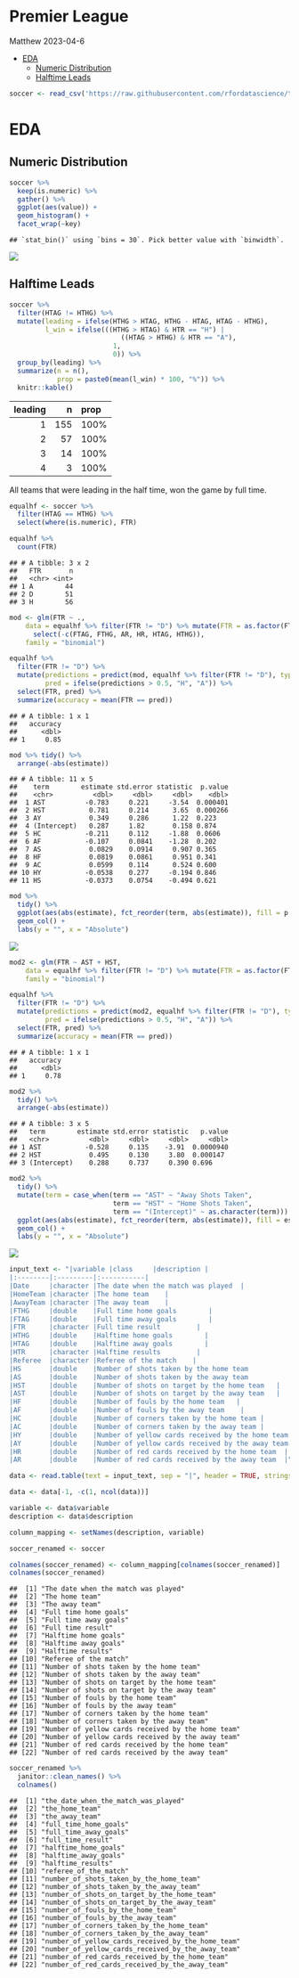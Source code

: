 Premier League
================
Matthew
2023-04-6

- <a href="#eda" id="toc-eda">EDA</a>
  - <a href="#numeric-distribution" id="toc-numeric-distribution">Numeric
    Distribution</a>
  - <a href="#halftime-leads" id="toc-halftime-leads">Halftime Leads</a>

``` r
soccer <- read_csv('https://raw.githubusercontent.com/rfordatascience/tidytuesday/master/data/2023/2023-04-04/soccer21-22.csv')
```

# EDA

## Numeric Distribution

``` r
soccer %>% 
  keep(is.numeric) %>% 
  gather() %>% 
  ggplot(aes(value)) +
  geom_histogram() +
  facet_wrap(~key)
```

    ## `stat_bin()` using `bins = 30`. Pick better value with `binwidth`.

![](Premier-League_files/figure-gfm/unnamed-chunk-2-1.png)<!-- -->

## Halftime Leads

``` r
soccer %>% 
  filter(HTAG != HTHG) %>% 
  mutate(leading = ifelse(HTHG > HTAG, HTHG - HTAG, HTAG - HTHG),
         l_win = ifelse(((HTHG > HTAG) & HTR == "H") | 
                            ((HTAG > HTHG) & HTR == "A"),
                          1,
                          0)) %>% 
  group_by(leading) %>% 
  summarize(n = n(),
            prop = paste0(mean(l_win) * 100, "%")) %>% 
  knitr::kable()
```

| leading |   n | prop |
|--------:|----:|:-----|
|       1 | 155 | 100% |
|       2 |  57 | 100% |
|       3 |  14 | 100% |
|       4 |   3 | 100% |

All teams that were leading in the half time, won the game by full time.

``` r
equalhf <- soccer %>% 
  filter(HTAG == HTHG) %>% 
  select(where(is.numeric), FTR)

equalhf %>% 
  count(FTR)
```

    ## # A tibble: 3 x 2
    ##   FTR       n
    ##   <chr> <int>
    ## 1 A        44
    ## 2 D        51
    ## 3 H        56

``` r
mod <- glm(FTR ~ ., 
    data = equalhf %>% filter(FTR != "D") %>% mutate(FTR = as.factor(FTR)) %>% 
      select(-c(FTAG, FTHG, AR, HR, HTAG, HTHG)),
    family = "binomial")
```

``` r
equalhf %>% 
  filter(FTR != "D") %>% 
  mutate(predictions = predict(mod, equalhf %>% filter(FTR != "D"), type = "response"),
         pred = ifelse(predictions > 0.5, "H", "A")) %>% 
  select(FTR, pred) %>% 
  summarize(accuracy = mean(FTR == pred))
```

    ## # A tibble: 1 x 1
    ##   accuracy
    ##      <dbl>
    ## 1     0.85

``` r
mod %>% tidy() %>% 
  arrange(-abs(estimate)) 
```

    ## # A tibble: 11 x 5
    ##    term        estimate std.error statistic  p.value
    ##    <chr>          <dbl>     <dbl>     <dbl>    <dbl>
    ##  1 AST          -0.783     0.221     -3.54  0.000401
    ##  2 HST           0.781     0.214      3.65  0.000266
    ##  3 AY            0.349     0.286      1.22  0.223   
    ##  4 (Intercept)   0.287     1.82       0.158 0.874   
    ##  5 HC           -0.211     0.112     -1.88  0.0606  
    ##  6 AF           -0.107     0.0841    -1.28  0.202   
    ##  7 AS            0.0829    0.0914     0.907 0.365   
    ##  8 HF            0.0819    0.0861     0.951 0.341   
    ##  9 AC            0.0599    0.114      0.524 0.600   
    ## 10 HY           -0.0538    0.277     -0.194 0.846   
    ## 11 HS           -0.0373    0.0754    -0.494 0.621

``` r
mod %>% 
  tidy() %>% 
  ggplot(aes(abs(estimate), fct_reorder(term, abs(estimate)), fill = p.value < 0.05)) +
  geom_col() +
  labs(y = "", x = "Absolute")
```

![](Premier-League_files/figure-gfm/unnamed-chunk-6-1.png)<!-- -->

``` r
mod2 <- glm(FTR ~ AST + HST, 
    data = equalhf %>% filter(FTR != "D") %>% mutate(FTR = as.factor(FTR)),
    family = "binomial")

equalhf %>% 
  filter(FTR != "D") %>% 
  mutate(predictions = predict(mod2, equalhf %>% filter(FTR != "D"), type = "response"),
         pred = ifelse(predictions > 0.5, "H", "A")) %>% 
  select(FTR, pred) %>% 
  summarize(accuracy = mean(FTR == pred))
```

    ## # A tibble: 1 x 1
    ##   accuracy
    ##      <dbl>
    ## 1     0.78

``` r
mod2 %>% 
  tidy() %>% 
  arrange(-abs(estimate))
```

    ## # A tibble: 3 x 5
    ##   term        estimate std.error statistic   p.value
    ##   <chr>          <dbl>     <dbl>     <dbl>     <dbl>
    ## 1 AST           -0.528     0.135    -3.91  0.0000940
    ## 2 HST            0.495     0.130     3.80  0.000147 
    ## 3 (Intercept)    0.288     0.737     0.390 0.696

``` r
mod2 %>% 
  tidy() %>% 
  mutate(term = case_when(term == "AST" ~ "Away Shots Taken",
                          term == "HST" ~ "Home Shots Taken",
                          term == "(Intercept)" ~ as.character(term))) %>% 
  ggplot(aes(abs(estimate), fct_reorder(term, abs(estimate)), fill = estimate > 0)) +
  geom_col() +
  labs(y = "", x = "Absolute")
```

![](Premier-League_files/figure-gfm/unnamed-chunk-7-1.png)<!-- -->

``` r
input_text <- "|variable |class     |description |
|:--------|:---------|:-----------|
|Date     |character |The date when the match was played  |
|HomeTeam |character |The home team    |
|AwayTeam |character |The away team    |
|FTHG     |double    |Full time home goals        |
|FTAG     |double    |Full time away goals        |
|FTR      |character |Full time result         |
|HTHG     |double    |Halftime home goals        |
|HTAG     |double    |Halftime away goals        |
|HTR      |character |Halftime results         |
|Referee  |character |Referee of the match    |
|HS       |double    |Number of shots taken by the home team          |
|AS       |double    |Number of shots taken by the away team          |
|HST      |double    |Number of shots on target by the home team   |
|AST      |double    |Number of shots on target by the away team   |
|HF       |double    |Number of fouls by the home team   |
|AF       |double    |Number of fouls by the away team    |
|HC       |double    |Number of corners taken by the home team |
|AC       |double    |Number of corners taken by the away team |
|HY       |double    |Number of yellow cards received by the home team |
|AY       |double    |Number of yellow cards received by the away team  |
|HR       |double    |Number of red cards received by the home team  |
|AR       |double    |Number of red cards received by the away team  |"

data <- read.table(text = input_text, sep = "|", header = TRUE, stringsAsFactors = FALSE, strip.white = TRUE)

data <- data[-1, -c(1, ncol(data))]
```

``` r
variable <- data$variable
description <- data$description

column_mapping <- setNames(description, variable)

soccer_renamed <- soccer

colnames(soccer_renamed) <- column_mapping[colnames(soccer_renamed)]
colnames(soccer_renamed)
```

    ##  [1] "The date when the match was played"              
    ##  [2] "The home team"                                   
    ##  [3] "The away team"                                   
    ##  [4] "Full time home goals"                            
    ##  [5] "Full time away goals"                            
    ##  [6] "Full time result"                                
    ##  [7] "Halftime home goals"                             
    ##  [8] "Halftime away goals"                             
    ##  [9] "Halftime results"                                
    ## [10] "Referee of the match"                            
    ## [11] "Number of shots taken by the home team"          
    ## [12] "Number of shots taken by the away team"          
    ## [13] "Number of shots on target by the home team"      
    ## [14] "Number of shots on target by the away team"      
    ## [15] "Number of fouls by the home team"                
    ## [16] "Number of fouls by the away team"                
    ## [17] "Number of corners taken by the home team"        
    ## [18] "Number of corners taken by the away team"        
    ## [19] "Number of yellow cards received by the home team"
    ## [20] "Number of yellow cards received by the away team"
    ## [21] "Number of red cards received by the home team"   
    ## [22] "Number of red cards received by the away team"

``` r
soccer_renamed %>% 
  janitor::clean_names() %>% 
  colnames()
```

    ##  [1] "the_date_when_the_match_was_played"              
    ##  [2] "the_home_team"                                   
    ##  [3] "the_away_team"                                   
    ##  [4] "full_time_home_goals"                            
    ##  [5] "full_time_away_goals"                            
    ##  [6] "full_time_result"                                
    ##  [7] "halftime_home_goals"                             
    ##  [8] "halftime_away_goals"                             
    ##  [9] "halftime_results"                                
    ## [10] "referee_of_the_match"                            
    ## [11] "number_of_shots_taken_by_the_home_team"          
    ## [12] "number_of_shots_taken_by_the_away_team"          
    ## [13] "number_of_shots_on_target_by_the_home_team"      
    ## [14] "number_of_shots_on_target_by_the_away_team"      
    ## [15] "number_of_fouls_by_the_home_team"                
    ## [16] "number_of_fouls_by_the_away_team"                
    ## [17] "number_of_corners_taken_by_the_home_team"        
    ## [18] "number_of_corners_taken_by_the_away_team"        
    ## [19] "number_of_yellow_cards_received_by_the_home_team"
    ## [20] "number_of_yellow_cards_received_by_the_away_team"
    ## [21] "number_of_red_cards_received_by_the_home_team"   
    ## [22] "number_of_red_cards_received_by_the_away_team"
